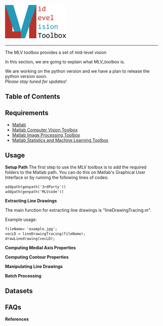 <img src='images/Logo_Banner.png' width=40%/> 

--------------------------------------------------------------------------------

The MLV toolbox provides a set of mid-level vision 

In this section, we are going to explain what MLV_toolbox is.

We are working on the python version and we have a plan to release the python version soon.<br> 
*_Please stay tuned for updates!_* 

## Table of Contents

## Requirements

* [Matlab](https://www.mathworks.com/products/matlab.html)
* [Matlab Computer Vision Toolbox ](https://www.mathworks.com/products/computer-vision.html)
* [Matlab Image Processing Toolbox](https://www.mathworks.com/products/image.html)
* [Matlab Statistics and Machine Learning Toolbox](https://www.mathworks.com/products/statistics.html) 

## Usage

**Setup Path**
The first step to use the MLV toolbox is to add the required folders to the Matlab path. You can do this on Matlab's Graphical User Interface or by running the following lines of codes:

```
addpath(genpath('3rdParty'))
addpath(genpath('MLVcode'))
```


**Extracting Line Drawings**

The main function for extracting line drawings is "lineDrawingTracing.m". 

Example usage:

```
fileName= 'example.jpg';
vecLD = lineDrawingTracing(fileName);
drawLinedrawing(vecLD);

```



**Computing Medial Axis Properties**

**Computing Contour Properties**

**Manipulating Line Drawings**

**Batch Processing**

## Datasets


## FAQs


**References**
